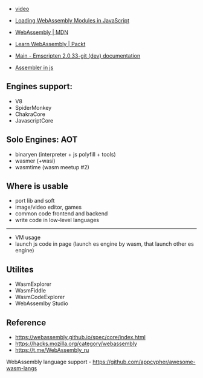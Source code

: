 - [video](https://youtu.be/h3kwQ7nbGb4)
- [Loading WebAssembly Modules in JavaScript](https://ihsavru.medium.com/loading-webassembly-modules-in-javascript-dc09fbd5eac2)
- [WebAssembly | MDN](https://developer.mozilla.org/ru/docs/WebAssembly)
- [Learn WebAssembly | Packt](https://www.packtpub.com/product/learn-webassembly/9781788997379)
- [Main - Emscripten 2.0.33-git (dev) documentation](https://emscripten.org/)

- [Assembler in js](https://github.com/streamich/ass-js/blob/master/docs/examples/hello_world.md)

## Engines support:
- V8
- SpiderMonkey
- ChakraCore
- JavascriptCore

## Solo Engines: AOT
- binaryen (interpreter + js polyfill + tools)
- wasmer (+wasi)
- wasmtime (wasm meetup #2)

## Where is usable
- port lib and soft
- image/video editor, games
- common code frontend and backend
- write code in low-level languages
---
- VM usage
- launch js code in page (launch es engine by wasm, that launch other es engine)

## Utilites
- WasmExplorer
- WasmFiddle
- WasmCodeExplorer
- WebAssemlby Studio

## Reference
- https://webassembly.github.io/spec/core/index.html
- https://hacks.mozilla.org/category/webassembly
- https://t.me/WebAssembly_ru

WebAssembly language support - https://github.com/appcypher/awesome-wasm-langs

